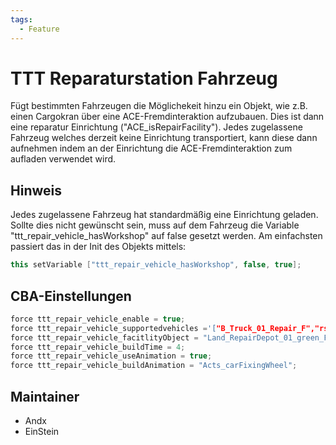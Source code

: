 ```yaml
---
tags:
  - Feature
---
```


# TTT Reparaturstation Fahrzeug

Fügt bestimmten Fahrzeugen die Möglichekeit hinzu ein Objekt, wie z.B. einen Cargokran über eine ACE-Fremdinteraktion aufzubauen.
Dies ist dann eine reparatur Einrichtung ("ACE_isRepairFacility").
Jedes zugelassene Fahrzeug welches derzeit keine Einrichtung transportiert, kann diese dann aufnehmen indem an der Einrichtung die ACE-Fremdinteraktion zum aufladen verwendet wird.

## Hinweis

Jedes zugelassene Fahrzeug hat standardmäßig eine Einrichtung geladen. Sollte dies nicht gewünscht sein, muss auf dem Fahrzeug die Variable "ttt_repair_vehicle_hasWorkshop" auf false gesetzt werden.
Am einfachsten passiert das in der Init des Objekts mittels:

```c++
this setVariable ["ttt_repair_vehicle_hasWorkshop", false, true];
```

## CBA-Einstellungen

```c++
force ttt_repair_vehicle_enable = true;                                                                 //default: false;
force ttt_repair_vehicle_supportedvehicles ='["B_Truck_01_Repair_F","rsr_wisent_repair_flecktarn"]';    //default: [];
force ttt_repair_vehicle_facitlityObject = "Land_RepairDepot_01_green_F";                               //default: "Land_RepairDepot_01_green_F";
force ttt_repair_vehicle_buildTime = 4;                                                                 //default: 30;
force ttt_repair_vehicle_useAnimation = true;                                                           //default: true;
force ttt_repair_vehicle_buildAnimation = "Acts_carFixingWheel";                                        //default: "Acts_carFixingWheel";
```

## Maintainer

- Andx
- EinStein
